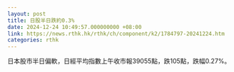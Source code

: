 ```yaml
---
layout: post
title: 日股半日跌約0.3%
date: 2024-12-24 10:49:57.000000000 +08:00
link: https://news.rthk.hk/rthk/ch/component/k2/1784797-20241224.htm
categories: rthk
---
```


日本股市半日偏軟，日經平均指數上午收市報39055點，跌105點，跌幅0.27%。
